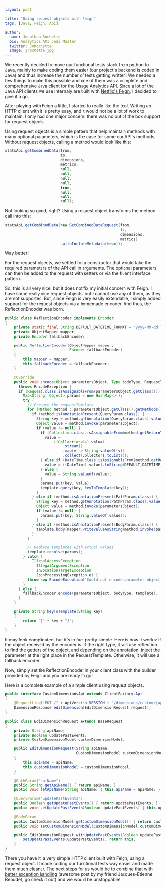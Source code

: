 ```yaml
---
layout: post

title: "Using request objects with Feign"
tags: [Java, Feign, Api]

author:
  name: Jonathan Rochette
  bio: Analytics API Jedi Master
  twitter: JoRochette
  image: jrochette.jpg
---
```

We recently decided to move our functional tests stack from python to Java, mainly to make coding them easier (our project's backend is coded in Java) and thus increase the number of tests getting written. We needed a few things to make this possible and one of them was a complete and comprehensive Java client for the Usage Analytics API. Since a lot of the Java API clients we use internaly are built with [Netflix's Feign](https://github.com/OpenFeign/feign), I decided to give it a go.

<!-- more -->

After playing with Feign a little, I started to really like the tool. Writing an HTTP client with it is pretty easy, and it would not be a lot of work to maintain. I only had one major concern: there was no out of the box support for request objects.

Using request objects is a simple pattern that help maintain methods with many optional parameters, which is the case for some our API's methods. Without request objects, calling a method would look like this:

```java
statsApi.getCombinedData(from,
                         to,
                         dimensions,
                         metrics,
                         null,
                         null,
                         null,
                         null,
                         true,
                         null,
                         null,
                         null);
```

Not looking so good, right? Using a request object transforms the method call into this:

```java
statsApi.getCombinedData(new GetCombinedDataRequest(from,
                                                    to,
                                                    dimensions,
                                                    metrics)
                         .withIncludeMetadata(true));
```

Way better! 

For the request objects, we settled for a constructor that would take the required parameters of the API call in arguments. The optional parameters can then be added to the request with setters or via the fluent interface pattern.

So, this is all very nice, but it does not fix my initial concern with Feign. I have some really nice request objects, but I cannot use any of them, as they are not supported. But, since Feign is very easily extendable, I simply added support for the request objects via a homemade encoder. And thus, the ReflectionEncoder was born.

```java
public class ReflectionEncoder implements Encoder
{
    private static final String DEFAULT_DATETIME_FORMAT = "yyyy-MM-dd'T'HH:mm:ss.SSSZZ";
    private ObjectMapper mapper;
    private Encoder fallbackEncoder;

    public ReflectionEncoder(ObjectMapper mapper,
                             Encoder fallbackEncoder)
    {
        this.mapper = mapper;
        this.fallbackEncoder = fallbackEncoder;
    }

    @Override
    public void encode(Object parametersObject, Type bodyType, RequestTemplate template)
      throws EncodeException {
      if (Request.class.isAssignableFrom(parametersObject.getClass())) {
        Map<String, Object> params = new HashMap<>();
        try {
          // Prepare the requestTemplate
          for (Method method : parametersObject.getClass().getMethods()) {
            if (method.isAnnotationPresent(QueryParam.class)) {
              String key = method.getAnnotation(QueryParam.class).value();
              Object value = method.invoke(parametersObject);
              if (value != null) {
                if (Collection.class.isAssignableFrom(method.getReturnType())) {
                  value =
                      ((Collection<?>) value)
                          .stream()
                          .map(v -> String.valueOf(v))
                          .collect(Collectors.toList());
                } else if (DateTime.class.isAssignableFrom(method.getReturnType())) {
                  value = ((DateTime) value).toString(DEFAULT_DATETIME_FORMAT);
                } else {
                  value = String.valueOf(value);
                }
                params.put(key, value);
                template.query(key, keyToTemplate(key));
              }
            } else if (method.isAnnotationPresent(PathParam.class)) {
              String key = method.getAnnotation(PathParam.class).value();
              Object value = method.invoke(parametersObject);
              if (value != null) {
                params.put(key, String.valueOf(value));
              }
            } else if (method.isAnnotationPresent(BodyParam.class)) {
              template.body(mapper.writeValueAsString(method.invoke(parametersObject)));
            }
          }

          // Replace templates with actual values
          template.resolve(params);
        } catch (
            IllegalAccessException
            | IllegalArgumentException
            | InvocationTargetException
            | JsonProcessingException e) {
          throw new EncodeException("Could not encode parameter object correctly", e);
        }
      } else {
        fallbackEncoder.encode(parametersObject, bodyType, template);
      }
    }

    private String keyToTemplate(String key)
    {
        return "{" + key + "}";
    }
}
```

It may look complicated, but it's in fact pretty simple. Here is how it works: if the object received by the encoder is of the right type, it will use reflection to find the getters of the object, and depending on the annotation, inject the parameter at the right place in the RequestTemplate. Otherwise, it will use a fallback encoder. 

Now, simply set the ReflectionEncoder in your client class with the builder provided by Feign and you are ready to go!

Here is a complete example of a simple client using request objects.

```java
public interface CustomDimensionsApi extends ClientFactory.Api
{
    @RequestLine("PUT /" + ApiVersion.VERSION + "/dimensions/custom/{apiName}")
    DimensionResponse editDimension(EditDimensionRequest request);
}
```

```java
public class EditDimensionRequest extends BaseRequest
{
    private String apiName;
    private Boolean updatePastEvents;
    private CustomDimensionModel customDimensionModel;

    public EditDimensionRequest(String apiName,
                                CustomDimensionModel customDimensionModel)
    {
        this.apiName = apiName;
        this.customDimensionModel = customDimensionModel;
    }

    @PathParam("apiName")
    public String getApiName() { return apiName; }
    public void setApiName(String apiName) { this.apiName = apiName; }

    @QueryParam("updatePastEvents")
    public Boolean getUpdatePastEvents() { return updatePastEvents; }
    public void setUpdatePastEvents(Boolean updatePastEvents) { this.updatePastEvents = updatePastEvents; }

    @BodyParam
    public CustomDimensionModel getCustomDimensionModel() { return customDimensionModel; }
    public void setCustomDimensionModel(CustomDimensionModel customDimensionModel) { this.customDimensionModel = customDimensionModel; }

    public EditDimensionRequest withUpdatePastEvents(Boolean updatePastEvents){
        setUpdatePastEvents(updatePastEvents); return this;
    }
}
```

There you have it: a very simple HTTP client built with Feign, using a request object. It made coding our functional tests way easier and made them much cleaner. The next steps for us would be to combine that with [better exception handling](https://source.coveo.com/2016/02/19/microservices-and-exception-handling/) (awesome post by my friend Jacques-Etienne Beaudet, go check it out) and we would be unstoppable!

